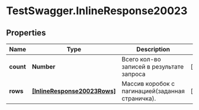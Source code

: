 # TestSwagger.InlineResponse20023

## Properties

Name | Type | Description | Notes
------------ | ------------- | ------------- | -------------
**count** | **Number** | Всего кол-во записей в результате запроса | [optional] 
**rows** | [**[InlineResponse20023Rows]**](InlineResponse20023Rows.md) | Массив коробок c пагинацией(заданная страничка). | [optional] 



